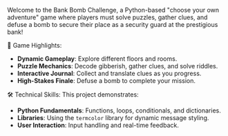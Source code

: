 Welcome to the Bank Bomb Challenge, a Python-based "choose your own adventure" game where players must solve puzzles, 
gather clues, and defuse a bomb to secure their place as a security guard at the prestigious bank! 

🏦 Game Highlights: 
- **Dynamic Gameplay**: Explore different floors and rooms.
- **Puzzle Mechanics**: Decode gibberish, gather clues, and solve riddles.
- **Interactive Journal**: Collect and translate clues as you progress.
- **High-Stakes Finale**: Defuse a bomb to complete your mission.

🛠️ Technical Skills:
This project demonstrates:
- **Python Fundamentals**: Functions, loops, conditionals, and dictionaries.
- **Libraries**: Using the `termcolor` library for dynamic message styling.
- **User Interaction**: Input handling and real-time feedback.
